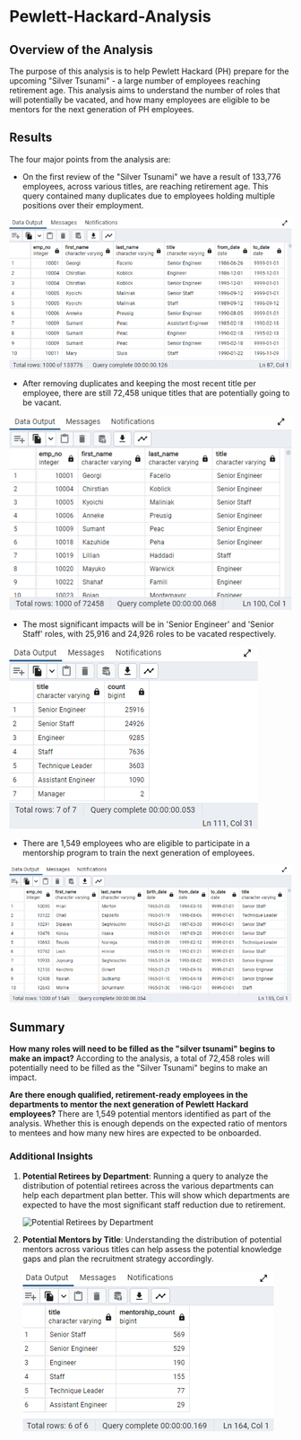 # Pewlett-Hackard-Analysis

## Overview of the Analysis 

The purpose of this analysis is to help Pewlett Hackard (PH) prepare for the upcoming "Silver Tsunami" - a large number of employees reaching retirement age. This analysis aims to understand the number of roles that will potentially be vacated, and how many employees are eligible to be mentors for the next generation of PH employees.

## Results 

The four major points from the analysis are:

- On the first review of the "Silver Tsunami" we have a result of 133,776 employees, across various titles, are reaching retirement age. This query contained many duplicates due to employees holding multiple positions over their employment.

![Retirement Titles](Screenshots/retirement_titles-screenshot.png)

- After removing duplicates and keeping the most recent title per employee, there are still 72,458 unique titles that are potentially going to be vacant.

![Unique Titles](Screenshots/unique_titles-screenshot.png)

- The most significant impacts will be in 'Senior Engineer' and 'Senior Staff' roles, with 25,916 and 24,926 roles to be vacated respectively.

![Retiring Titles](Screenshots/retiring_titles-screenshot.png)

- There are 1,549 employees who are eligible to participate in a mentorship program to train the next generation of employees.

![Mentorship Eligibility](Screenshots/mentorship_eligibility-screenshot.png)

## Summary

**How many roles will need to be filled as the "silver tsunami" begins to make an impact?**
According to the analysis, a total of 72,458 roles will potentially need to be filled as the "Silver Tsunami" begins to make an impact.

**Are there enough qualified, retirement-ready employees in the departments to mentor the next generation of Pewlett Hackard employees?**
There are 1,549 potential mentors identified as part of the analysis. Whether this is enough depends on the expected ratio of mentors to mentees and how many new hires are expected to be onboarded.

### Additional Insights

1. **Potential Retirees by Department**:
   Running a query to analyze the distribution of potential retirees across the various departments can help each department plan better. This will show which departments are expected to have the most significant staff reduction due to retirement.
   
   ![Potential Retirees by Department](Screenshots/potential_retiring_employees_by_department-screenshot.png)

2. **Potential Mentors by Title**: 
   Understanding the distribution of potential mentors across various titles can help assess the potential knowledge gaps and plan the recruitment strategy accordingly.
   
   ![Potential Mentors by Title](Screenshots/potential_mentors_by_title-screenshot.png)
